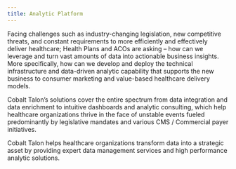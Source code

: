 ```yaml
---
title: Analytic Platform
---
```


Facing challenges such as industry-changing legislation, new competitive threats, and constant requirements to more efficiently and effectively deliver healthcare; Health Plans and ACOs are asking – how can we leverage and turn vast amounts of data into actionable business insights. More specifically, how can we develop and deploy the technical infrastructure and data-driven analytic capability that supports the new business to consumer marketing and value-based healthcare delivery models.
 
Cobalt Talon’s solutions cover the entire spectrum from data integration and data enrichment to intuitive dashboards and analytic consulting, which help healthcare organizations thrive in the face of unstable events fueled predominantly by legislative mandates and various CMS / Commercial payer initiatives.

Cobalt Talon helps healthcare organizations transform data into a strategic asset by providing expert data management services and high performance analytic solutions.
